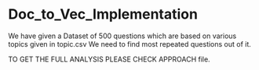 # Doc_to_Vec_Implementation

We have given a Dataset of 500 questions which are based on various topics given in topic.csv
We need to find most repeated questions out of it.


TO GET THE FULL ANALYSIS PLEASE CHECK APPROACH file.
